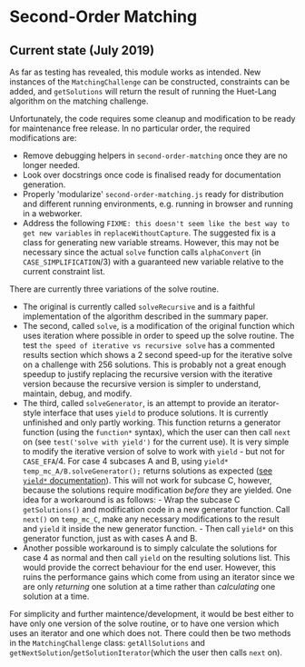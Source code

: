 # Second-Order Matching

## Current state (July 2019)

As far as testing has revealed, this module works as intended. New instances of the `MatchingChallenge` can be constructed, constraints can be added, and `getSolutions` will return the result of running the Huet-Lang algorithm on the matching challenge.

Unfortunately, the code requires some cleanup and modification to be ready for maintenance free release. In no particular order, the required modifications are:

- Remove debugging helpers in `second-order-matching` once they are no longer needed.
- Look over docstrings once code is finalised ready for documentation generation.
- Properly 'modularize' `second-order-matching.js` ready for distribution and different running environments, e.g. running in browser and running in a webworker.
- Address the following `FIXME: this doesn't seem like the best way to get new variables` in `replaceWithoutCapture`. The suggested fix is a class for generating new variable streams. However, this may not be necessary since the actual `solve` function calls `alphaConvert` (in `CASE_SIMPLIFICATION`/3) with a guaranteed new variable relative to the current constraint list.

There are currently three variations of the solve routine. 

- The original is currently called `solveRecursive` and is a faithful implementation of the algorithm described in the summary paper. 
- The second, called `solve`, is a modification of the original function which uses iteration where possible in order to speed up the solve routine. The test `the speed of iterative vs recursive solve` has a commented results section which shows a 2 second speed-up for the iterative solve on a challenge with 256 solutions. This is probably not a great enough speedup to justify replacing the recursive version with the iterative version because the recursive version is simpler to understand, maintain, debug, and modify.
- The third, called `solveGenerator`, is an attempt to provide an iterator-style interface that uses `yield` to produce solutions. It is currently unfinished and only partly working. This function returns a generator function (using the `function*` syntax), which the user can then call `next` on (see `test('solve with yield')` for the current use). It is very simple to modify the iterative version of solve to work with `yield` - but not for `CASE_EFA`/4. For case 4 subcases A and B, using `yield* temp_mc_A/B.solveGenerator();` returns solutions as expected ([see `yield*` documentation](https://developer.mozilla.org/en-US/docs/Web/JavaScript/Reference/Operators/yield*)). This will not work for subcase C, however, because the solutions require modification _before_ they are yielded. One idea for a workaround is as follows:
        - Wrap the subcase C `getSolutions()` and modification code in a new generator function. Call `next()` on `temp_mc_C`, make any necessary modifications to the result and `yield` it inside the new generator function.
        - Then call `yield*` on this generator function, just as with cases A and B.    
- Another possible workaround is to simply calculate the solutions for case 4 as normal and then call `yield` on the resulting solutions list. This would provide the correct behaviour for the end user. However, this ruins the performance gains which come from using an iterator since we are only _returning_ one solution at a time rather than _calculating_ one solution at a time.

For simplicity and further maintence/development, it would be best either to have only one version of the solve routine, or to have one version which uses an iterator and one which does not. There could then be two methods in the `MatchingChallenge` class: `getAllSolutions` and `getNextSolution`/`getSolutionIterator`(which the user then calls `next` on).